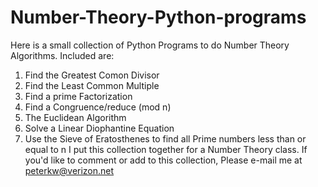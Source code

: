 # Number-Theory-Python-programs
Here is a small collection of Python Programs to do Number Theory Algorithms.
Included are:
1. Find the Greatest Comon Divisor
2. Find the Least Common Multiple
3. Find a prime Factorization
4. Find a Congruence/reduce (mod n)
5. The Euclidean Algorithm
6. Solve a Linear Diophantine Equation
7. Use the Sieve of Eratosthenes to find all Prime numbers less than or equal to n
I put this collection together for a Number Theory class. If you'd like to comment or add to this collection, Please e-mail me at peterkw@verizon.net
